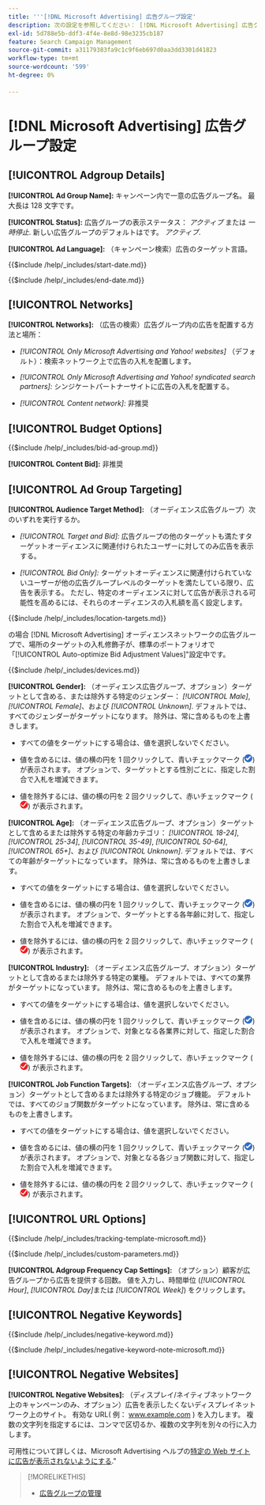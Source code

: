 ```yaml
---
title: '''[!DNL Microsoft Advertising] 広告グループ設定'
description: 次の設定を参照してください： [!DNL Microsoft Advertising] 広告グループ。
exl-id: 5d788e5b-ddf3-4f4e-8e8d-98e3235cb187
feature: Search Campaign Management
source-git-commit: a31179383fa9c1c9f6eb697d0aa3dd3301d41823
workflow-type: tm+mt
source-wordcount: '599'
ht-degree: 0%

---
```


# [!DNL Microsoft Advertising] 広告グループ設定

## [!UICONTROL Adgroup Details]

**[!UICONTROL Ad Group Name]:** キャンペーン内で一意の広告グループ名。 最大長は 128 文字です。

**[!UICONTROL Status]:** 広告グループの表示ステータス： *アクティブ* または *一時停止*. 新しい広告グループのデフォルトはです。 *アクティブ*.

**[!UICONTROL Ad Language]:** （キャンペーン検索）広告のターゲット言語。

<!-- **[!UICONTROL Start Date]:** -->

{{$include /help/_includes/start-date.md}}

<!-- **[!UICONTROL End Date]:** -->

{{$include /help/_includes/end-date.md}}

## [!UICONTROL Networks]

**[!UICONTROL Networks]:** （広告の検索）広告グループ内の広告を配置する方法と場所：

* *[!UICONTROL Only Microsoft Advertising and Yahoo! websites]* （デフォルト）：検索ネットワーク上で広告の入札を配置します。

* *[!UICONTROL Only Microsoft Advertising and Yahoo! syndicated search partners]:* シンジケートパートナーサイトに広告の入札を配置する。

* *[!UICONTROL Content network]:* 非推奨

## [!UICONTROL Budget Options]

<!-- **[!UICONTROL Bid]:** -->

{{$include /help/_includes/bid-ad-group.md}}

**[!UICONTROL Content Bid]:** 非推奨

## [!UICONTROL Ad Group Targeting]

**[!UICONTROL Audience Target Method]:** （オーディエンス広告グループ）次のいずれを実行するか。

* *[!UICONTROL Target and Bid]:* 広告グループの他のターゲットも満たすターゲットオーディエンスに関連付けられたユーザーに対してのみ広告を表示する。

* *[!UICONTROL Bid Only]:* ターゲットオーディエンスに関連付けられていないユーザーが他の広告グループレベルのターゲットを満たしている限り、広告を表示する。 ただし、特定のオーディエンスに対して広告が表示される可能性を高めるには、それらのオーディエンスの入札額を高く設定します。

<!-- **[!UICONTROL Location Target]:** -->

{{$include /help/_includes/location-targets.md}}

の場合 [!DNL Microsoft Advertising] オーディエンスネットワークの広告グループで、場所のターゲットの入札修飾子が、標準のポートフォリオで「[!UICONTROL Auto-optimize Bid Adjustment Values]&quot;設定中です。

<!-- **[!UICONTROL Devices]:** -->

{{$include /help/_includes/devices.md}}

**[!UICONTROL Gender]:** （オーディエンス広告グループ、オプション）ターゲットとして含める、または除外する特定のジェンダー： *[!UICONTROL Male]*, *[!UICONTROL Female]*、および *[!UICONTROL Unknown]*. デフォルトでは、すべてのジェンダーがターゲットになります。 除外は、常に含めるものを上書きします。

* すべての値をターゲットにする場合は、値を選択しないでください。

* 値を含めるには、値の横の円を 1 回クリックして、青いチェックマーク (![次を含む](/help/search-social-commerce/assets/include.png "次を含む")) が表示されます。 オプションで、ターゲットとする性別ごとに、指定した割合で入札を増減できます。

* 値を除外するには、値の横の円を 2 回クリックして、赤いチェックマーク (![除外](/help/search-social-commerce/assets/exclude.png "除外")) が表示されます。

**[!UICONTROL Age]:** （オーディエンス広告グループ、オプション）ターゲットとして含めるまたは除外する特定の年齢カテゴリ： *[!UICONTROL 18-24]*, *[!UICONTROL 25-34]*, *[!UICONTROL 35-49]*, *[!UICONTROL 50-64]*, *[!UICONTROL 65+]*、および *[!UICONTROL Unknown]*. デフォルトでは、すべての年齢がターゲットになっています。 除外は、常に含めるものを上書きします。

* すべての値をターゲットにする場合は、値を選択しないでください。

* 値を含めるには、値の横の円を 1 回クリックして、青いチェックマーク (![次を含む](/help/search-social-commerce/assets/include.png "次を含む")) が表示されます。 オプションで、ターゲットとする各年齢に対して、指定した割合で入札を増減できます。

* 値を除外するには、値の横の円を 2 回クリックして、赤いチェックマーク (![除外](/help/search-social-commerce/assets/exclude.png "除外")) が表示されます。

**[!UICONTROL Industry]:** （オーディエンス広告グループ、オプション）ターゲットとして含めるまたは除外する特定の業種。 デフォルトでは、すべての業界がターゲットになっています。 除外は、常に含めるものを上書きします。

* すべての値をターゲットにする場合は、値を選択しないでください。

* 値を含めるには、値の横の円を 1 回クリックして、青いチェックマーク (![次を含む](/help/search-social-commerce/assets/include.png "次を含む")) が表示されます。 オプションで、対象となる各業界に対して、指定した割合で入札を増減できます。

* 値を除外するには、値の横の円を 2 回クリックして、赤いチェックマーク (![除外](/help/search-social-commerce/assets/exclude.png "除外")) が表示されます。

**[!UICONTROL Job Function Targets]:** （オーディエンス広告グループ、オプション）ターゲットとして含めるまたは除外する特定のジョブ機能。 デフォルトでは、すべてのジョブ関数がターゲットになっています。 除外は、常に含めるものを上書きします。

* すべての値をターゲットにする場合は、値を選択しないでください。

* 値を含めるには、値の横の円を 1 回クリックして、青いチェックマーク (![次を含む](/help/search-social-commerce/assets/include.png "次を含む")) が表示されます。 オプションで、対象となる各ジョブ関数に対して、指定した割合で入札を増減できます。

* 値を除外するには、値の横の円を 2 回クリックして、赤いチェックマーク (![除外](/help/search-social-commerce/assets/exclude.png "除外")) が表示されます。

## [!UICONTROL URL Options]

<!-- **[!UICONTROL Tracking Template]:** -->

{{$include /help/_includes/tracking-template-microsoft.md}}

<!-- **[!UICONTROL Custom Parameters]:** -->

{{$include /help/_includes/custom-parameters.md}}

**[!UICONTROL Adgroup Frequency Cap Settings]:** （オプション）顧客が広告グループから広告を提供する回数。 値を入力し、時間単位 (*[!UICONTROL Hour]*, *[!UICONTROL Day]*&#x200B;または *[!UICONTROL Week]*) をクリックします。

## [!UICONTROL Negative Keywords]

<!-- **[!UICONTROL Negative Keywords]:** -->

{{$include /help/_includes/negative-keyword.md}}

<!-- Note for **[!UICONTROL Negative Keywords]:** -->

{{$include /help/_includes/negative-keyword-note-microsoft.md}}

## [!UICONTROL Negative Websites]

**[!UICONTROL Negative Websites]:** （ディスプレイ/ネイティブネットワーク上のキャンペーンのみ、オプション）広告を表示したくないディスプレイネットワーク上のサイト。 有効な URL( 例： www.example.com ) を入力します。 複数の文字列を指定するには、コンマで区切るか、複数の文字列を別々の行に入力します。

可用性について詳しくは、Microsoft Advertising ヘルプの[特定の Web サイトに広告が表示されないようにする](https://help.ads.microsoft.com/#apex/bae/en/14061/0).&quot;

>[!MORELIKETHIS]
>
>* [広告グループの管理](/help/search-social-commerce/campaign-management/campaigns/ad-group-manage.md)
